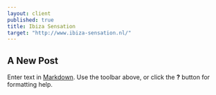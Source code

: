 ```yaml
---
layout: client
published: true
title: Ibiza Sensation
target: "http://www.ibiza-sensation.nl/"
---
```



## A New Post

Enter text in [Markdown](http://daringfireball.net/projects/markdown/). Use the toolbar above, or click the **?** button for formatting help.
